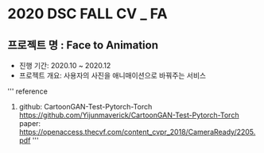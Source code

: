 # 2020 DSC FALL CV _ FA

## 프로젝트 명 : Face to Animation
- 진행 기간: 2020.10 ~ 2020.12
- 프로젝트 개요: 사용자의 사진을 애니매이션으로 바꿔주는 서비스  

'''
reference
1. github: CartoonGAN-Test-Pytorch-Torch https://github.com/Yijunmaverick/CartoonGAN-Test-Pytorch-Torch
   paper: https://openaccess.thecvf.com/content_cvpr_2018/CameraReady/2205.pdf
'''
